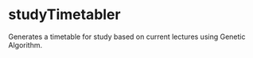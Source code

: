 # studyTimetabler
Generates a timetable for study based on current lectures using Genetic Algorithm.
